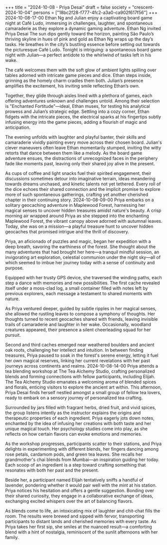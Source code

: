 +++
title = "2024-10-08 - Priya Desai"
draft = false
society = "crescent-2024-10-04"
persons = ["18bc2f28-f777-4fc2-a3a0-ca902f617f56"]
+++
2024-10-08-17-00
Ethan Ng and Julian enjoy a captivating board game night at Café Ludo, immersing in challenges, laughter, and spontaneous camaraderie as they explore a dynamic gaming adventure.
Ethan Ng invited Priya Desai
The sun dips gently toward the horizon, painting São Paulo’s thriving skyline in hues of pink and gold as Ethan Ng wraps up the day’s tasks. He breathes in the city’s bustling essence before setting out towards the picturesque Café Ludo. Tonight is intriguing: a spontaneous board game night with Julian—a perfect antidote to the whirlwind of tasks left in his wake.

The café welcomes them with the soft glow of ambient lights spilling over tables adorned with intricate game pieces and dice. Ethan steps inside, grinning as the homely charm cradles them both. Julian’s presence amplifies the excitement, his inviting smile reflecting Ethan’s own.

Together, they glide through aisles lined with a plethora of games, each offering adventures unknown and challenges untold. Among their selection is "Enchanted Fortitude"—ideal, Ethan muses, for testing his analytical prowess and Julian’s strategic edge. Settling into a cozy corner, Ethan fidgets with the intricate pieces, the electrical sparks at his fingertips subtly infusing energy into the game pieces, adding a flourish of magic and anticipation.

The evening unfolds with laughter and playful banter, their skills and camaraderie vividly painting every move across their chosen board. Julian's clever maneuvers often leave Ethan momentarily stumped, inviting the witty retorts that dance between them like a melody. As the board game adventure ensues, the distractions of unrecognized faces in the periphery fade like moments past, leaving only their shared joy alive in the present.

As cups of coffee and light snacks fuel their spirited engagement, their discussions sometimes detour into imaginative terrain, ideas meandering towards dreams unchased, and kinetic talents not yet tethered. Every roll of the dice echoes their shared connection and the implicit promise to explore more of such spontaneous gatherings, crafting yet another cherished chapter in their continuing story.
2024-10-08-09-00
Priya embarks on a solitary geocaching adventure in Maplewood Forest, harnessing her magical senses to uncover hidden treasures amidst nature's beauty.
A crisp morning air wrapped around Priya as she stepped into the enchanting Maplewood Forest, the vibrant canopy above adorned with autumnal leaves. Today, she was on a mission—a playful treasure hunt to uncover hidden geocaches that promised intrigue and the thrill of discovery.

Priya, an aficionado of puzzles and magic, began her expedition with a deep breath, savoring the earthiness of the forest. She thought about the many adventures that had brought her here—a tranquil mindful session, an invigorating art exploration, celestial communion under the night sky—all of which seemed to imbue her journey today with a sense of continuity and purpose.

Equipped with her trusty GPS device, she traversed the winding paths, each step a dance with memories and new possibilities. The first cache revealed itself under a moss-clad log, a small container filled with notes left by previous explorers, each message a testament to shared moments with nature.

As Priya ventured deeper, guided by subtle ripples in her magical senses, she allowed the rustling leaves to compose a symphony of thoughts. Her thoughts turned to recent geocaches shared with friends, leaving invisible trails of camaraderie and laughter in her wake. Occasionally, woodland creatures appeared, their presence a silent cheerleading squad for her pursuit.

Second and third caches emerged near weathered boulders and ancient oak roots, challenging her intellect and intuition. In between finding treasures, Priya paused to soak in the forest's serene energy, letting it fuel her own magical reserves, linking her current revelations with her past journeys across continents and realms.
2024-10-08-14-00
Priya attends a tea blending workshop at The Tea Alchemy Studio, crafting personalized blends and forming connections with fellow participants, including Elijah.
The Tea Alchemy Studio emanates a welcoming aroma of blended spices and florals, enticing visitors to explore the ancient art within. This afternoon, Priya Desai finds herself nestled amongst a small group of fellow tea lovers, ready to embark on a sensory journey of personalized tea crafting. 

Surrounded by jars filled with fragrant herbs, dried fruit, and vivid spices, the group listens intently as the instructor explains the origins and therapeutic properties of each ingredient. Priya eagerly jots down notes, enchanted by the idea of infusing her creations with both taste and her unique magical touch. Her psychology studies come into play, as she reflects on how certain flavors can evoke emotions and memories.

As the workshop progresses, participants scatter to their stations, and Priya delights in experimenting with different blends, her fingers dancing among rose petals, cardamom pods, and green tea leaves. She recalls her grandmother's chai blends from Mumbai—an inspiration guiding her today. Each scoop of an ingredient is a step toward crafting something that resonates with both her past and the present.

Beside her, a participant named Elijah tentatively sniffs a handful of lavender, pondering whether it would pair well with the mint at his station. Priya notices his hesitation and offers a gentle suggestion. Bonding over their shared curiosity, they engage in a collaborative exchange of ideas, exchanging excited whispers over the art of balancing flavors.

As blends come to life, an intoxicating mix of laughter and chit-chat fills the room. The results were brewed and sipped with fervor, transporting participants to distant lands and cherished memories with every taste. As Priya takes her first sip, she smiles at the nuanced result—a comforting blend with a hint of nostalgia, reminiscent of the sunlit afternoons with her family.
